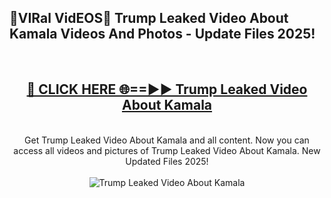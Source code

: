 <h2>🔴VIRal VidEOS🔴 Trump Leaked Video About Kamala Videos And Photos - Update Files 2025!</h2>
<br>
<div align="center">
<h2><a href="https://virallinks.top/odZfE0" rel="nofollow">🔴 CLICK HERE 🌐==►► Trump Leaked Video About Kamala</a></h2>
<br>
Get Trump Leaked Video About Kamala and all content. Now you can access all videos and pictures of Trump Leaked Video About Kamala. New Updated Files 2025!
<br>
<br>
<a href="https://virallinks.top/odZfE0" rel="nofollow" data-target="animated-image.originalLink"><img src="https://i.imgur.com/dJHk4Zq.gif)" alt="Trump Leaked Video About Kamala" style="max-width: 100%; display: inline-block;" data-target="animated-image.originalImage"></a>
</div>
<br>
